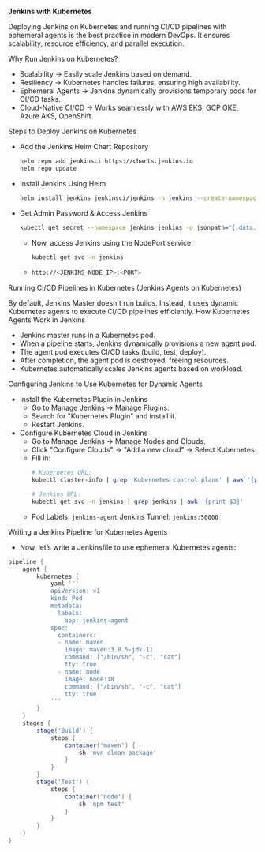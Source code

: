 **Jenkins with Kubernetes**

Deploying Jenkins on Kubernetes and running CI/CD pipelines with ephemeral agents is the best practice in modern DevOps. It ensures scalability, resource efficiency, and parallel execution.

Why Run Jenkins on Kubernetes?
- Scalability → Easily scale Jenkins based on demand.
- Resiliency → Kubernetes handles failures, ensuring high availability.
- Ephemeral Agents → Jenkins dynamically provisions temporary pods for CI/CD tasks.
- Cloud-Native CI/CD → Works seamlessly with AWS EKS, GCP GKE, Azure AKS, OpenShift.

Steps to Deploy Jenkins on Kubernetes
- Add the Jenkins Helm Chart Repository
  ```bash
  helm repo add jenkinsci https://charts.jenkins.io
  helm repo update
  ```
- Install Jenkins Using Helm
  ```bash
  helm install jenkins jenkinsci/jenkins -n jenkins --create-namespace
  ```
- Get Admin Password & Access Jenkins
  ```bash
  kubectl get secret --namespace jenkins jenkins -o jsonpath="{.data.jenkins-admin-password}" | base64 --decode
  ```
  - Now, access Jenkins using the NodePort service:
    ```bash
    kubectl get svc -n jenkins
    ```
  - ```bash
    http://<JENKINS_NODE_IP>:<PORT>
    ```

Running CI/CD Pipelines in Kubernetes (Jenkins Agents on Kubernetes)

By default, Jenkins Master doesn't run builds. Instead, it uses dynamic Kubernetes agents to execute CI/CD pipelines efficiently. How Kubernetes Agents Work in Jenkins
- Jenkins master runs in a Kubernetes pod.
- When a pipeline starts, Jenkins dynamically provisions a new agent pod.
- The agent pod executes CI/CD tasks (build, test, deploy).
- After completion, the agent pod is destroyed, freeing resources.
- Kubernetes automatically scales Jenkins agents based on workload.

Configuring Jenkins to Use Kubernetes for Dynamic Agents
- Install the Kubernetes Plugin in Jenkins
  - Go to Manage Jenkins → Manage Plugins.
  - Search for "Kubernetes Plugin" and install it.
  - Restart Jenkins.
- Configure Kubernetes Cloud in Jenkins
  - Go to Manage Jenkins → Manage Nodes and Clouds.
  - Click "Configure Clouds" → "Add a new cloud" → Select Kubernetes.
  - Fill in:
    ```bash
    # Kubernetes URL:
    kubectl cluster-info | grep 'Kubernetes control plane' | awk '{print $NF}'
    ```
    ```bash
    # Jenkins URL:
    kubectl get svc -n jenkins | grep jenkins | awk '{print $3}'
    ```
  - Pod Labels: `jenkins-agent` Jenkins Tunnel: `jenkins:50000`

Writing a Jenkins Pipeline for Kubernetes Agents
- Now, let’s write a Jenkinsfile to use ephemeral Kubernetes agents:
```groovy
pipeline {
    agent {
        kubernetes {
            yaml '''
            apiVersion: v1
            kind: Pod
            metadata:
              labels:
                app: jenkins-agent
            spec:
              containers:
              - name: maven
                image: maven:3.8.5-jdk-11
                command: ["/bin/sh", "-c", "cat"]
                tty: true
              - name: node
                image: node:18
                command: ["/bin/sh", "-c", "cat"]
                tty: true
            '''
        }
    }
    stages {
        stage('Build') {
            steps {
                container('maven') {
                    sh 'mvn clean package'
                }
            }
        }
        stage('Test') {
            steps {
                container('node') {
                    sh 'npm test'
                }
            }
        }
    }
}
```
    
